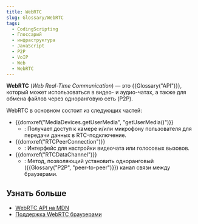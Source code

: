```yaml
---
title: WebRTC
slug: Glossary/WebRTC
tags:
  - CodingScripting
  - Глоссарий
  - инфраструктура
  - JavaScript
  - P2P
  - VoIP
  - Web
  - WebRTC
---
```


**WebRTC** (_Web Real-Time Communication_) — это {{Glossary("API")}}, который может использоваться в видео- и аудио-чатах, а также для обмена файлов через одноранговую сеть (P2P).

WebRTC в основном состоит из следующих частей:

- {{domxref("MediaDevices.getUserMedia", "getUserMedia()")}}
  - : Получает доступ к камере и/или микрофону пользователя для передачи данных в RTC-подключение.
- {{domxref("RTCPeerConnection")}}
  - : Интерфейс для настройки видеочата или голосовых вызовов.
- {{domxref("RTCDataChannel")}}
  - : Метод, позволяющий установить одноранговый ({{Glossary("P2P", "peer-to-peer")}}) канал связи между браузерами.

## Узнать больше

- [WebRTC API на MDN](/ru/docs/Web/API/WebRTC_API)
- [Поддержка WebRTC браузерами](https://caniuse.com/rtcpeerconnection)
